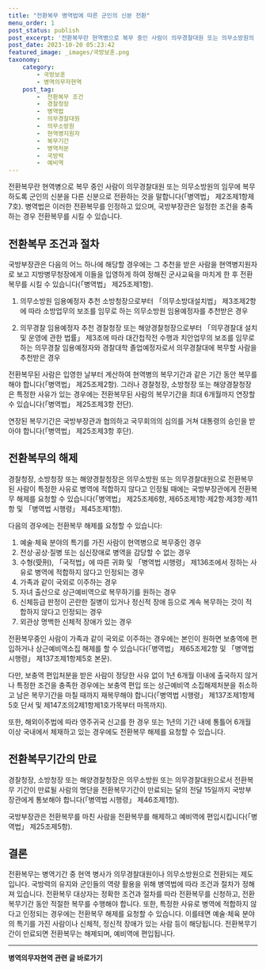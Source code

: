 ```yaml
---
title: "전환복무 병역법에 따른 군인의 신분 전환"
menu_order: 1
post_status: publish
post_excerpt: '전환복무란 현역병으로 복무 중인 사람이 의무경찰대원 또는 의무소방원의 임무에 복무하도록 군인의 신분을 다른 신분으로 전환하는 것을 말합니다  병역법  제2조제1항제7호 . 병역법은 이러한 전환복무를 인정하고 있으며, 국방부장관은 일정한 조건을 충족하는 경우 전환복무를 시킬 수 있습니다.'
post_date: 2023-10-20 05:23:42
featured_image: _images/국방보훈.png
taxonomy:
    category:
        - 국방보훈
        - 병역의무자현역
    post_tag:
        -  전환복무 조건
        -  경찰청장
        -  병역법
        -  의무경찰대원
        -  의무소방원
        -  현역병지원자
        -  복무기간
        -  병역처분
        -  국방력
        -  예비역
---
```



전환복무란 현역병으로 복무 중인 사람이 의무경찰대원 또는 의무소방원의 임무에 복무하도록 군인의 신분을 다른 신분으로 전환하는 것을 말합니다(「병역법」 제2조제1항제7호). 병역법은 이러한 전환복무를 인정하고 있으며, 국방부장관은 일정한 조건을 충족하는 경우 전환복무를 시킬 수 있습니다.

## 전환복무 조건과 절차

국방부장관은 다음의 어느 하나에 해당할 경우에는 그 추천을 받은 사람을 현역병지원자로 보고 지방병무청장에게 이들을 입영하게 하여 정해진 군사교육을 마치게 한 후 전환복무를 시킬 수 있습니다(「병역법」 제25조제1항).

1. 의무소방원 임용예정자 추천
소방청장으로부터 「의무소방대설치법」 제3조제2항에 따라 소방업무의 보조를 임무로 하는 의무소방원 임용예정자를 추천받은 경우

2. 의무경찰 임용예정자 추천
경찰청장 또는 해양경찰청장으로부터 「의무경찰대 설치 및 운영에 관한 법률」 제3조에 따라 대간첩작전 수행과 치안업무의 보조를 임무로 하는 의무경찰 임용예정자와 경찰대학 졸업예정자로서 의무경찰대에 복무할 사람을 추천받은 경우

전환복무된 사람은 입영한 날부터 계산하여 현역병의 복무기간과 같은 기간 동안 복무를 해야 합니다(「병역법」 제25조제2항). 그러나 경찰청장, 소방청장 또는 해양경찰청장은 특정한 사유가 있는 경우에는 전환복무된 사람의 복무기간을 최대 6개월까지 연장할 수 있습니다(「병역법」 제25조제3항 전단).

연장된 복무기간은 국방부장관과 협의하고 국무회의의 심의를 거쳐 대통령의 승인을 받아야 합니다(「병역법」 제25조제3항 후단).

## 전환복무의 해제

경찰청장, 소방청장 또는 해양경찰청장은 의무소방원 또는 의무경찰대원으로 전환복무된 사람이 특정한 사유로 병역에 적합하지 않다고 인정될 때에는 국방부장관에게 전환복무 해제를 요청할 수 있습니다(「병역법」 제25조제6항, 제65조제1항·제2항·제3항·제11항 및 「병역법 시행령」 제45조제1항).

다음의 경우에는 전환복무 해제를 요청할 수 있습니다:

1. 예술·체육 분야의 특기를 가진 사람이 현역병으로 복무중인 경우
2. 전상·공상·질병 또는 심신장애로 병역을 감당할 수 없는 경우
3. 수형(受刑), 「국적법」에 따른 귀화 및 「병역법 시행령」 제136조에서 정하는 사유로 병역에 적합하지 않다고 인정되는 경우
4. 가족과 같이 국외로 이주하는 경우
5. 자녀 출산으로 상근예비역으로 복무하기를 원하는 경우
6. 신체등급 판정이 곤란한 질병이 있거나 정신적 장애 등으로 계속 복무하는 것이 적합하지 않다고 인정되는 경우
7. 외관상 명백한 신체적 장애가 있는 경우

전환복무중인 사람이 가족과 같이 국외로 이주하는 경우에는 본인이 원하면 보충역에 편입하거나 상근예비역소집 해제를 할 수 있습니다(「병역법」 제65조제2항 및 「병역법 시행령」 제137조제1항제5호 본문).

다만, 보충역 편입처분을 받은 사람이 정당한 사유 없이 1년 6개월 이내에 출국하지 않거나 특정한 조건을 충족한 경우에는 보충역 편입 또는 상근예비역 소집해제처분을 취소하고 남은 복무기간을 마칠 때까지 재복무해야 합니다(「병역법 시행령」 제137조제1항제5호 단서 및 제147조의2제1항제1호가목부터 마목까지).

또한, 해외이주법에 따라 영주귀국 신고를 한 경우 또는 1년의 기간 내에 통틀어 6개월 이상 국내에서 체재하고 있는 경우에도 전환복무 해제를 요청할 수 있습니다.

## 전환복무기간의 만료

경찰청장, 소방청장 또는 해양경찰청장은 의무소방원 또는 의무경찰대원으로서 전환복무 기간이 만료될 사람의 명단을 전환복무기간이 만료되는 달의 전달 15일까지 국방부장관에게 통보해야 합니다(「병역법 시행령」 제46조제1항).

국방부장관은 전환복무를 마친 사람을 전환복무를 해제하고 예비역에 편입시킵니다(「병역법」 제25조제5항).

## 결론

전환복무는 병역기간 중 현역 병사가 의무경찰대원이나 의무소방원으로 전환되는 제도입니다. 국방력의 유지와 군인들의 역량 활용을 위해 병역법에 따라 조건과 절차가 정해져 있습니다. 전환복무 대상자는 정확한 조건과 절차를 따라 전환복무를 신청하고, 전환복무기간 동안 적절한 복무를 수행해야 합니다. 또한, 특정한 사유로 병역에 적합하지 않다고 인정되는 경우에는 전환복무 해제를 요청할 수 있습니다. 이를테면 예술·체육 분야의 특기를 가진 사람이나 신체적, 정신적 장애가 있는 사람 등이 해당됩니다. 전환복무기간이 만료되면 전환복무는 해제되며, 예비역에 편입됩니다.
<!-- wp:separator -->
<hr class="wp-block-separator has-alpha-channel-opacity"/>
<!-- /wp:separator -->

<!-- wp:group {"backgroundColor":"base","layout":{"type":"constrained"}} -->
<div class="wp-block-group has-base-background-color has-background"><!-- wp:paragraph {"align":"center","fontSize":"medium"} -->
<p class="has-text-align-center has-large-font-size"><strong>병역의무자현역 관련 글 바로가기</strong></p>
<!-- /wp:paragraph -->


<!-- wp:latest-posts
{"categories":[{"id":9912,"count":19,"description":"","link":"https://uknowlaw.com/category/%eb%b3%91%ec%97%ad%ec%9d%98%eb%ac%b4%ec%9e%90%ed%98%84%ec%97%ad/","name":"병역의무자현역","slug":"병역의무자현역","taxonomy":"category","parent":0,"meta":[],"_links":{"self":[{"href":"https://uknowlaw.com/wp-json/wp/v2/categories/9912"}],"collection":[{"href":"https://uknowlaw.com/wp-json/wp/v2/categories"}],"about":[{"href":"https://uknowlaw.com/wp-json/wp/v2/taxonomies/category"}],"wp:post_type":[{"href":"https://uknowlaw.com/wp-json/wp/v2/posts?categories=9912"}],"curies":[{"name":"wp","href":"https://api.w.org/{rel}","templated":true}]}}],"postsToShow":100,"excerptLength":28,"postLayout":"grid","columns":2,"featuredImageAlign":"left","featuredImageSizeSlug":"large","fontSize":18px} /--></div>
<!-- /wp:group -->